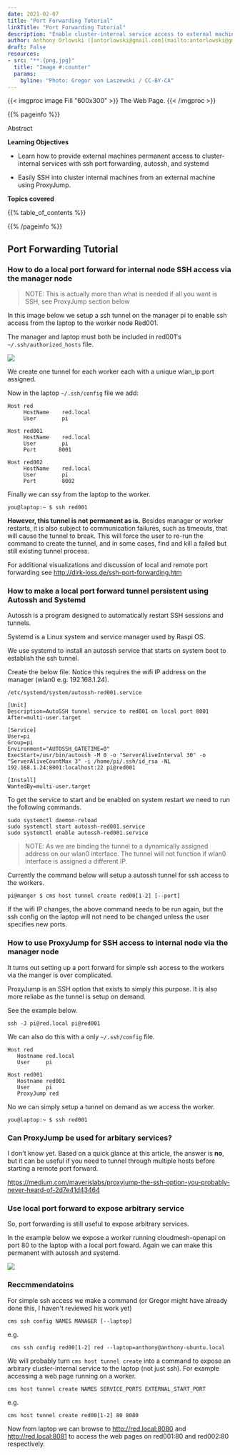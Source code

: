 ```yaml
---
date: 2021-02-07
title: "Port Forwarding Tutorial"
linkTitle: "Port Forwarding Tutorial"
description: "Enable cluster-internal service access to external machines"
author: Anthony Orlowski ([antorlowski@gmail.com](mailto:antorlowski@gmail.com))
draft: False
resources:
- src: "**.{png,jpg}"
  title: "Image #:counter"
  params:
    byline: "Photo: Gregor von Laszewski / CC-BY-CA"
---
```


{{< imgproc image Fill "600x300" >}}
The Web Page.
{{< /imgproc >}}


{{% pageinfo %}}

Abstract

**Learning Objectives**

* Learn how to provide external machines permanent access to cluster-internal 
  services with ssh port forwarding, autossh, and systemd
  
* Easily SSH into cluster internal machines from an external machine using 
  ProxyJump.
  
**Topics covered**

{{% table_of_contents %}}

{{% /pageinfo %}}


## Port Forwarding Tutorial

### How to do a local port forward for internal node SSH access via the manager node

> NOTE: This is actually more than what is needed if all you want is SSH, see ProxyJump section below

In this image below we setup a ssh tunnel on the manager pi to enable ssh access from the laptop to the worker node Red001. 

The manager and laptop must both be included in red001's `~/.ssh/authorized_hosts` file.

![](https://github.com/cloudmesh/cloudmesh-pi-cluster/raw/main/images/ssh-port-forward.PNG)

We create one tunnel for each worker each with a unique wlan_ip:port assigned.

Now in the laptop `~/.ssh/config` file we add:

```
Host red
     HostName    red.local
     User        pi

Host red001
     HostName    red.local
     User        pi
     Port       8001

Host red002
     HostName    red.local
     User        pi
     Port        8002
```

Finally we can ssy from the laptop to the worker.

```
you@laptop:~ $ ssh red001
```

**However, this tunnel is not permanent as is.** Besides manager or worker restarts, it is also subject to communication failures, such as timeouts, that will cause the tunnel to break. This will force the user to re-run the command to create the tunnel, and in some cases, find and kill a failed but still existing tunnel process. 

For additional visualizations and discussion of local and remote port forwarding see <http://dirk-loss.de/ssh-port-forwarding.htm>

### How to make a local port forward tunnel persistent using Autossh and Systemd

Autossh is a program designed to automatically restart SSH sessions and tunnels.

Systemd is a Linux system and service manager used by Raspi OS.

We use systemd to install an autossh service that starts on system boot to establish the ssh tunnel.

Create the below file. Notice this requires the wifi IP address on the manager (wlan0 e.g. 192.168.1.24).

`/etc/systemd/system/autossh-red001.service`

```
[Unit]
Description=AutoSSH tunnel service to red001 on local port 8001
After=multi-user.target

[Service]
User=pi
Group=pi
Environment="AUTOSSH_GATETIME=0"
ExecStart=/usr/bin/autossh -M 0 -o "ServerAliveInterval 30" -o "ServerAliveCountMax 3" -i /home/pi/.ssh/id_rsa -NL 192.168.1.24:8001:localhost:22 pi@red001

[Install]
WantedBy=multi-user.target
```

To get the service to start and be enabled on system restart we need to run the following commands.

```
sudo systemctl daemon-reload
sudo systemctl start autossh-red001.service
sudo systemctl enable autossh-red001.service
```

> NOTE: As we are binding the tunnel to a dynamically assigned address on our wlan0 interface. The tunnel will not function if wlan0 interface is assigned a different IP.

Currently the command below will setup a autossh tunnel for ssh access to the workers.

```
pi@manger $ cms host tunnel create red00[1-2] [--port]
```
If the wifi IP changes, the above command needs to be run again, but the ssh config on the laptop will not need to be changed unless the user specifies new ports.


### How to use ProxyJump for SSH access to internal node via the manager node

It turns out setting up a port forward for simple ssh access to the workers via the manger is over complicated.

ProxyJump is an SSH option that exists to simply this purpose. It is also more reliabe as the tunnel is setup on demand.

See the example below.

```
ssh -J pi@red.local pi@red001
```

We can also do this with a only `~/.ssh/config` file.

```
Host red
   Hostname red.local
   User	    pi
   
Host red001
   Hostname red001
   User	    pi
   ProxyJump red
```

No we can simply setup a tunnel on demand as we access the worker.


```
you@laptop:~ $ ssh red001
```

### Can ProxyJump be used for arbitary services?

I don't know yet. Based on a quick glance at this article, the answer is **no**, but it can be useful if you need to tunnel through multiple hosts before starting a remote port forward.

<https://medium.com/maverislabs/proxyjump-the-ssh-option-you-probably-never-heard-of-2d7e41d43464>

### Use local port forward to expose arbitrary service

So, port forwarding is still useful to expose arbitrary services.

In the example below we expose a worker running cloudmesh-openapi on port 80 to the laptop with a local port foward. Again we can make this permanent with autossh and systemd.

![](https://github.com/cloudmesh/cloudmesh-pi-cluster/raw/main/images/web-port-forward.PNG)

### Reccmmendatoins

For simple ssh access we make a command (or Gregor might have already done this, I haven't reviewed his work yet)

```
cms ssh config NAMES MANAGER [--laptop]
```

e.g.

```
 cms ssh config red00[1-2] red --laptop=anthony@anthony-ubuntu.local
```
We will probably turn `cms host tunnel create` into a command to expose an arbirary cluster-internal service to the laptop (not just ssh). For example accessing a web page running on a worker.

```
cms host tunnel create NAMES SERVICE_PORTS EXTERNAL_START_PORT
```

e.g. 

```
cms host tunnel create red00[1-2] 80 8080
```

Now from laptop we can browse to http://red.local:8080 and http://red.local:8081 to access the web pages on red001:80 and red002:80 respectively.